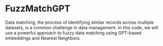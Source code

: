 # FuzzMatchGPT
Data matching, the process of identifying similar records across multiple datasets, is a common challenge in data management. In this code, we will use a powerful approach to fuzzy data matching using GPT-based embeddings and Nearest Neighbors. 
